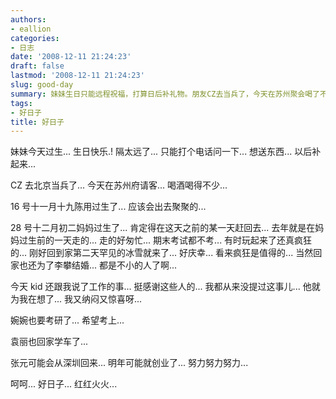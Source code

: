 ```yaml
---
authors:
- eallion
categories:
- 日志
date: '2008-12-11 21:24:23'
draft: false
lastmod: '2008-12-11 21:24:23'
slug: good-day
summary: 妹妹生日只能远程祝福，打算日后补礼物。朋友CZ去当兵了，今天在苏州聚会喝了不少酒。11月19日陈用生日要聚会，12月初二必须提前赶回家给妈妈过生日，去年匆忙回去躲过了冰雪天气，还参加了李攀婚礼。朋友kid主动帮忙考虑工作，让人惊喜。婉婉准备考研，袁丽回家学车，
tags:
- 好日子
title: 好日子
---
```


妹妹今天过生... 生日快乐.!
隔太远了...
只能打个电话问一下...
想送东西...
以后补起来...

CZ 去北京当兵了...
今天在苏州府请客...
喝酒喝得不少...

16 号十一月十九陈用过生了...
应该会出去聚聚的...

28 号十二月初二妈妈过生了...
肯定得在这天之前的某一天赶回去...
去年就是在妈妈过生前的一天走的...
走的好匆忙... 期末考试都不考... 有时玩起来了还真疯狂的...
刚好回到家第二天罕见的冰雪就来了...
好庆幸... 看来疯狂是值得的...
当然回家也还为了李攀结婚...
都是不小的人了啊...

今天 kid 还跟我说了工作的事...
挺感谢这些人的...
我都从来没提过这事儿...
他就为我在想了...
我又纳闷又惊喜呀...

婉婉也要考研了...
希望考上...

袁丽也回家学车了...

张元可能会从深圳回来...
明年可能就创业了...
努力努力努力...

呵呵...
好日子... 红红火火...